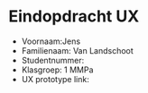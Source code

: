 # Eindopdracht UX

- Voornaam:Jens   
- Familienaam: Van Landschoot
- Studentnummer:  
- Klasgroep: 1 MMPa
- UX prototype link: 

